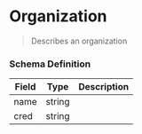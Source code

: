 Organization
===
>Describes an organization

### Schema Definition

|**Field**|**Type**|**Description**|
|---------|--------|---------------|
|name|string|
|cred|string|
